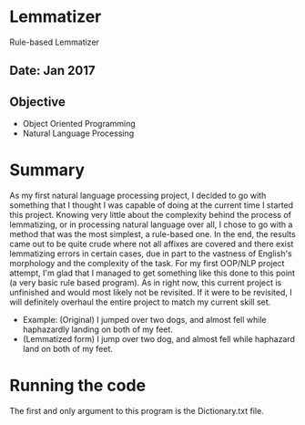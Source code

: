 # Lemmatizer
Rule-based Lemmatizer

## Date: Jan 2017
## Objective
* Object Oriented Programming
* Natural Language Processing

# Summary
As my first natural language processing project, I decided to go with something that I thought I was capable of doing at the current time I started this project. Knowing very little about the complexity behind the process of lemmatizing, or in processing natural language over all, I chose to go with a method that was the most simplest, a rule-based one. In the end, the results came out to be quite crude where not all affixes are covered and there exist lemmatizing errors in certain cases, due in part to the vastness of English's morphology and the complexity of the task. For my first OOP/NLP project attempt, I'm glad that I managed to get something like this done to this point (a very basic rule based program). As in right now, this current project is unfinished and would most likely not be revisited. If it were to be revisited, I will definitely overhaul the entire project to match my current skill set.
  
* Example:  (Original) I jumped over two dogs, and almost fell while haphazardly landing on both of my feet.
*   (Lemmatized form) I jump over two dog, and almost fell while haphazard land on both of my feet.

# Running the code
The first and only argument to this program is the Dictionary.txt file.

